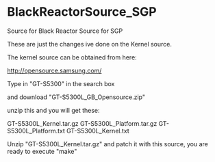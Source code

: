 BlackReactorSource_SGP
======================

Source for Black Reactor Source for SGP

These are just the changes ive done on the Kernel source.

The kernel source can be obtained from here:

http://opensource.samsung.com/

Type in "GT-S5300" in the search box

and download "GT-S5300L_GB_Opensource.zip"

unzip this and you will get these:

GT-S5300L_Kernel.tar.gz
GT-S5300L_Platform.tar.gz
GT-S5300L_Platform.txt
GT-S5300L_Kernel.txt

Unzip "GT-S5300L_Kernel.tar.gz" and patch it with this 
source, you are ready to execute "make"
